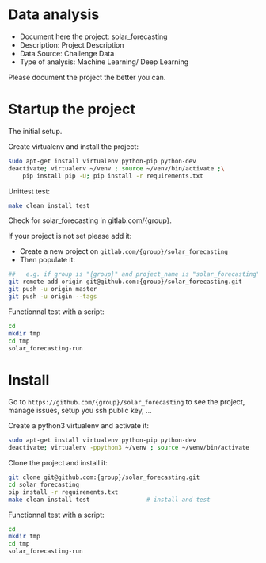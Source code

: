 # Data analysis
- Document here the project: solar_forecasting
- Description: Project Description
- Data Source: Challenge Data
- Type of analysis: Machine Learning/ Deep Learning

Please document the project the better you can.

# Startup the project

The initial setup.

Create virtualenv and install the project:

```bash
sudo apt-get install virtualenv python-pip python-dev
deactivate; virtualenv ~/venv ; source ~/venv/bin/activate ;\
    pip install pip -U; pip install -r requirements.txt
```

Unittest test:
```bash
make clean install test
```

Check for solar_forecasting in gitlab.com/{group}.

If your project is not set please add it:

- Create a new project on `gitlab.com/{group}/solar_forecasting`
- Then populate it:

```bash
##   e.g. if group is "{group}" and project_name is "solar_forecasting"
git remote add origin git@github.com:{group}/solar_forecasting.git
git push -u origin master
git push -u origin --tags
```

Functionnal test with a script:

```bash
cd
mkdir tmp
cd tmp
solar_forecasting-run
```

# Install

Go to `https://github.com/{group}/solar_forecasting` to see the project, manage issues,
setup you ssh public key, ...

Create a python3 virtualenv and activate it:

```bash
sudo apt-get install virtualenv python-pip python-dev
deactivate; virtualenv -ppython3 ~/venv ; source ~/venv/bin/activate
```

Clone the project and install it:

```bash
git clone git@github.com:{group}/solar_forecasting.git
cd solar_forecasting
pip install -r requirements.txt
make clean install test                # install and test
```
Functionnal test with a script:

```bash
cd
mkdir tmp
cd tmp
solar_forecasting-run
```
